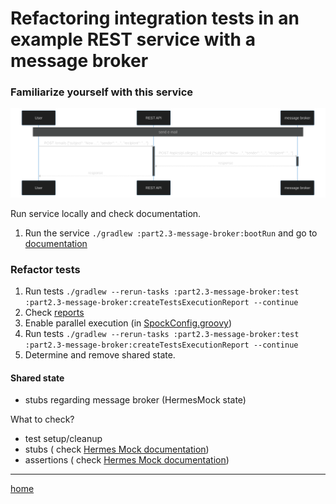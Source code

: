 # Refactoring integration tests in an example REST service with a message broker

### Familiarize yourself with this service

![diagram](.readme/sequence.svg)

Run service locally and check documentation.

1. Run the service `./gradlew :part2.3-message-broker:bootRun` and go
   to [documentation](http://localhost:8080/swagger-ui/index.html)

### Refactor tests

1. Run
   tests `./gradlew --rerun-tasks :part2.3-message-broker:test :part2.3-message-broker:createTestsExecutionReport --continue`
2. Check [reports](build/reports/tests-execution/html/test.html)
3. Enable parallel execution (in [SpockConfig.groovy](src/test/resources/SpockConfig.groovy))
4. Run
   tests `./gradlew --rerun-tasks :part2.3-message-broker:test :part2.3-message-broker:createTestsExecutionReport --continue`
5. Determine and remove shared state.

#### Shared state

- stubs regarding message broker (HermesMock state)

What to check?

- test setup/cleanup
- stubs (
  check [Hermes Mock documentation](https://hermes-pubsub.readthedocs.io/en/latest/user/hermes-mock/#hermesmockdefine))
- assertions (
  check [Hermes Mock documentation](https://hermes-pubsub.readthedocs.io/en/latest/user/hermes-mock/#hermesmockexpect))

---
[home](../README.md)